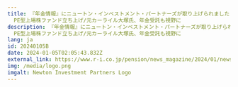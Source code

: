 ```yaml
---
title: 『年金情報』にニュートン・インベストメント・パートナーズが取り上げられました – [運用会社]
  PE型上場株ファンド立ち上げ/元カーライル大塚氏、年金受託も視野に
description: 『年金情報』にニュートン・インベストメント・パートナーズが取り上げられました – [運用会社]
  PE型上場株ファンド立ち上げ/元カーライル大塚氏、年金受託も視野に
lang: ja
id: 20240105B
date: 2024-01-05T02:05:43.832Z
external_link: https://www.r-i.co.jp/pension/news_magazine/2024/01/news_magazine_20240105_27_28.html
img: /media/logo.png
imgalt: Newton Investment Partners Logo
---
```

